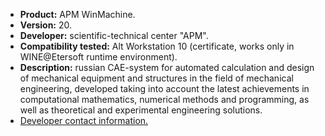 * **Product:** APM WinMachine.
* **Version:** 20.
* **Developer:** scientific-technical center "APM".
* **Compatibility tested:** Alt Workstation 10 (certificate, works only in WINE@Etersoft runtime environment).
* **Description:** russian CAE-system for automated calculation and design of mechanical equipment and structures in the field of mechanical engineering, developed taking into account the latest achievements in computational mathematics, numerical methods and programming, as well as theoretical and experimental engineering solutions.
* [Developer contact information.](https://apm.ru/)


